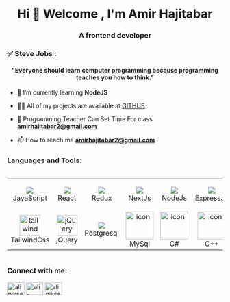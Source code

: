 
<h1 align="center">Hi 🤩 Welcome , I'm Amir Hajitabar</h1>
<h3 align="center">A frontend developer</h3>

<h3 align="left">✅ Steve Jobs :</h3>
<h4 align="center">"Everyone should learn computer programming because programming teaches you how to think."
</h4> 

- 🌱 I’m currently learning **NodeJS**

- 👨‍💻 All of my projects are available at [GITHUB](https://github.com/amirhajif)

- 💬 Programming Teacher Can Set Time For class **amirhajitabar2@gmail.com**

- 📫 How to reach me **amirhajitabar2@gmail.com**

<h3 align="left">Languages and Tools:</h3>

<div style="display: flex; align-items: flex-start; align: center">
<table align="center">
  <tr>
    <td align="center" width="85">      
            <img src="https://cdn.jsdelivr.net/gh/devicons/devicon@latest/icons/javascript/javascript-original.svg" />
      <br>JavaScript
    </td>
    <td align="center" width="85">
            <img src="https://cdn.jsdelivr.net/gh/devicons/devicon@latest/icons/react/react-original.svg" />
      <br>React
    </td>
    <td align="center" width="85">
            <img src="https://cdn.jsdelivr.net/gh/devicons/devicon@latest/icons/redux/redux-original.svg" />
      <br>Redux
    </td>
    <td align="center" width="85">
            <img src="https://cdn.jsdelivr.net/gh/devicons/devicon@latest/icons/nextjs/nextjs-original.svg" />
      <br>NextJs
    </td>
    <td align="center" width="85">
            <img src="https://cdn.jsdelivr.net/gh/devicons/devicon@latest/icons/nodejs/nodejs-original.svg" />
      <br>NodeJs
    </td>
     <td align="center" width="85">
            <img src="https://cdn.jsdelivr.net/gh/devicons/devicon@latest/icons/express/express-original.svg" />
      <br>ExpressJs
    </td>
    <td align="center"  width="85">
            <img src="https://cdn.jsdelivr.net/gh/devicons/devicon@latest/icons/nestjs/nestjs-original.svg" />
      <br>NestJs
    </td>
    <td align="center" width="85">      
            <img src="https://cdn.jsdelivr.net/gh/devicons/devicon@latest/icons/typescript/typescript-original.svg" />
      <br>TypeScript
    </td>
    <td align="center"  width="85">
            <img src="https://cdn.jsdelivr.net/gh/devicons/devicon@latest/icons/html5/html5-original.svg" />
      <br>HTML5
    </td>
    <td align="center" width="85">
        <img src="https://skillicons.dev/icons?i=css" width="48" height="48" alt="css" />
      <br>CSS
    </td>
                  <td align="center" width="85">
        <img src="https://techstack-generator.vercel.app/sass-icon.svg" width="48" height="48" alt="Sass" />
      <br>Sass
    </td>
    <td align="center"  width="85">
        <img src="https://skillicons.dev/icons?i=bootstrap" width="48" height="48" alt="bootstrap" />
      <br>Bootstrap
    </td>
  </tr>
  <tr>
    <td align="center" width="85">
        <img src="https://skillicons.dev/icons?i=tailwind" width="48" height="48" alt="tailwind" />
      <br>TailwindCss
    </td>
    <td align="center" width="85">
        <img src="https://skillicons.dev/icons?i=jquery" width="48" height="48" alt="jQuery" />
      <br>jQuery
    </td>
    <td align="center" width="85"> 
      <img src="https://cdn.jsdelivr.net/gh/devicons/devicon@latest/icons/postgresql/postgresql-original.svg" />      
      <br>Postgresql
    </td>
    <td align="center" width="85">
        <img src="https://techstack-generator.vercel.app/mysql-icon.svg" alt="icon" width="65" height="65" />
      <br>MySql
    </td>
    <td align="center" width="85">
        <img src="https://techstack-generator.vercel.app/csharp-icon.svg" alt="icon" width="65" height="65" />
      <br>C#
    </td>
    <td align="center" width="85">
        <img src="https://techstack-generator.vercel.app/cpp-icon.svg" alt="icon" width="65" height="65" />
      <br>C++
    </td>
    <td align="center" > 
        <img src="https://cdn.jsdelivr.net/gh/devicons/devicon@latest/icons/git/git-original.svg" />
      <br>Git
    </td>
        <td align="center" width="85">
            <img src="https://cdn.jsdelivr.net/gh/devicons/devicon@latest/icons/github/github-original.svg" />
      <br>Github
    </td>
 </tr>
</table>
</div>


<h3 align="left">Connect with me:</h3>
<p align="left">
<a href="https://twitter.com/amir_hajitabar" target="blank"><img align="center" src="https://raw.githubusercontent.com/rahuldkjain/github-profile-readme-generator/master/src/images/icons/Social/twitter.svg" alt="alinikseresht" height="30" width="40" /></a>
<a href="https://linkedin.com/in/amirhossein-hajitabar-6725a1218/" target="blank"><img align="center" src="https://raw.githubusercontent.com/rahuldkjain/github-profile-readme-generator/master/src/images/icons/Social/linked-in-alt.svg" alt="ali-nikseresht-966560258/" height="30" width="40" /></a>
<a href="https://instagram.com/amir_hajitabar_" target="blank"><img align="center" src="https://raw.githubusercontent.com/rahuldkjain/github-profile-readme-generator/master/src/images/icons/Social/instagram.svg" alt="alinikseresht_web" height="30" width="40" /></a>
